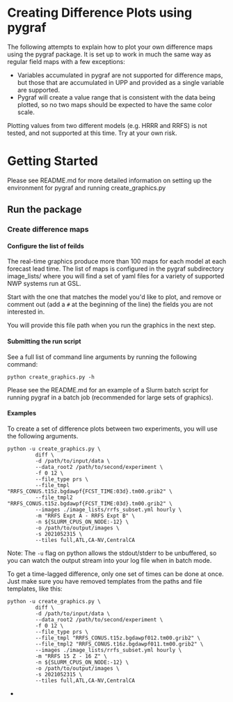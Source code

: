 # Creating Difference Plots using pygraf

The following attempts to explain how to plot your own difference maps using the
pygraf package. It is set up to work in much the same way as regular field maps
with a few exceptions:

- Variables accumulated in pygraf are not supported for difference maps, but
those that are accumulated in UPP and provided as a single variable are
supported.
- Pygraf will create a value range that is consistent with the data being plotted,
  so no two maps should be expected to have the same color scale.

Plotting values from two different models (e.g. HRRR and RRFS) is not tested,
and not supported at this time. Try at your own risk.


# Getting Started

Please see README.md for more detailed information on setting up the environment
for pygraf and running create_graphics.py


## Run the package

### Create difference maps

#### Configure the list of feilds

The real-time graphics produce more than 100 maps for each model at each
forecast lead time. The list of maps is configured in the pygraf subdirectory
image_lists/ where you will find a set of yaml files for a variety of supported
NWP systems run at GSL.

Start with the one that matches the model you'd like to plot, and remove or
comment out (add a `#` at the beginning of the line) the fields you are not
interested in.

You will provide this file path when you run the graphics in the next step.

#### Submitting the run script

See a full list of command line arguments by running the following command:

```
python create_graphics.py -h
```

Please see the README.md for an example of a Slurm batch script for running
pygraf in a batch job (recommended for large sets of graphics).


#### Examples

To create a set of difference plots between two experiments, you will use the
following arguments.

```
python -u create_graphics.py \
         diff \
         -d /path/to/input/data \
         --data_root2 /path/to/second/experiment \
         -f 0 12 \
         --file_type prs \
         --file_tmpl "RRFS_CONUS.t15z.bgdawpf{FCST_TIME:03d}.tm00.grib2" \
         --file_tmpl2 "RRFS_CONUS.t15z.bgdawpf{FCST_TIME:03d}.tm00.grib2" \
         --images ./image_lists/rrfs_subset.yml hourly \
         -m "RRFS Expt A - RRFS Expt B" \
         -n ${SLURM_CPUS_ON_NODE:-12} \
         -o /path/to/output/images \
         -s 2021052315 \
         --tiles full,ATL,CA-NV,CentralCA
```

Note: The `-u` flag on python allows the stdout/stderr to be unbuffered, so you
can watch the output stream into your log file when in batch mode.


To get a time-lagged difference, only one set of times can be done at once. Just
make sure you have removed templates from the paths and file templates, like
this:


```
python -u create_graphics.py \
         diff \
         -d /path/to/input/data \
         --data_root2 /path/to/second/experiment \
         -f 0 12 \
         --file_type prs \
         --file_tmpl "RRFS_CONUS.t15z.bgdawpf012.tm00.grib2" \
         --file_tmpl2 "RRFS_CONUS.t16z.bgdawpf011.tm00.grib2" \
         --images ./image_lists/rrfs_subset.yml hourly \
         -m "RRFS 15 Z - 16 Z" \
         -n ${SLURM_CPUS_ON_NODE:-12} \
         -o /path/to/output/images \
         -s 2021052315 \
         --tiles full,ATL,CA-NV,CentralCA
```






- 
